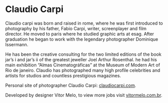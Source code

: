 # Claudio Carpi

Claudio carpi was born and raised in rome, where he was first introduced to photography by his father, Fabio Carpi, writer, screenplayer and film director. He moved to paris where he studied graphic arts at esag. After graduation he began to work with the legendary photographer Dominique Issermann.

He has been the creative consulting for the two limited editions of the book jar’s i and jar’s ii of the greatest jeweller Joel Arthur Rosenthal. he had his main exhibition “Almas Cinematográficas” at the Museum of Modern Art of Rio de janeiro. Claudio has photographed many high profile celebrities and artists for studios and countless prestigious magazines.

Personal site of photographer Claudio Carpi: [claudiocarpi.com](http://claudiocarpi.com).

Developed by designer Vitor Melo, to view more jobs visit [vitormelo.com.br](http://vitormelo.com.br).